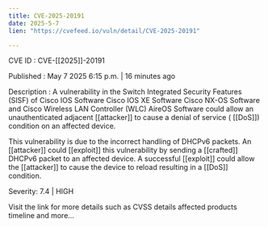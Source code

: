 ```yaml
---
title: CVE-2025-20191
date: 2025-5-7
lien: "https://cvefeed.io/vuln/detail/CVE-2025-20191"

---
```


CVE ID : CVE-[[2025]]-20191

Published :  May 7
2025
6:15 p.m. | 16 minutes ago

Description : A vulnerability in the Switch Integrated Security Features (SISF) of Cisco IOS Software
Cisco IOS XE Software
Cisco NX-OS Software
and Cisco Wireless LAN Controller (WLC) AireOS Software could allow an unauthenticated
adjacent  [[attacker]] to cause a denial of service ( [[DoS]]) condition on an affected device.

This vulnerability is due to the incorrect handling of DHCPv6 packets. An  [[attacker]] could  [[exploit]] this vulnerability by sending a  [[crafted]] DHCPv6 packet to an affected device. A successful  [[exploit]] could allow the  [[attacker]] to cause the device to reload
resulting in a  [[DoS]] condition.

Severity: 7.4 | HIGH

Visit the link for more details
such as CVSS details
affected products
timeline
and more...
